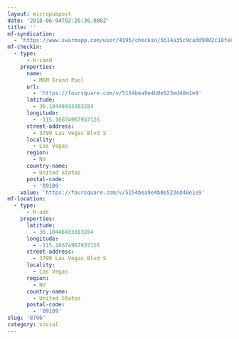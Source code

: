 ```yaml
---
layout: micropubpost
date: '2018-06-04T02:26:36.000Z'
title: ''
mf-syndication:
  - 'https://www.swarmapp.com/user/4195/checkin/5b14a35c9cadd9002c18fe83'
mf-checkin:
  - type:
      - h-card
    properties:
      name:
        - MGM Grand Pool
      url:
        - 'https://foursquare.com/v/5154bea9e4b0e523ed40e1e9'
      latitude:
        - 36.10448433383284
      longitude:
        - -115.16674967937126
      street-address:
        - 3799 Las Vegas Blvd S
      locality:
        - Las Vegas
      region:
        - NV
      country-name:
        - United States
      postal-code:
        - '89109'
    value: 'https://foursquare.com/v/5154bea9e4b0e523ed40e1e9'
mf-location:
  - type:
      - h-adr
    properties:
      latitude:
        - 36.10448433383284
      longitude:
        - -115.16674967937126
      street-address:
        - 3799 Las Vegas Blvd S
      locality:
        - Las Vegas
      region:
        - NV
      country-name:
        - United States
      postal-code:
        - '89109'
slug: '8796'
category: social
---
```

